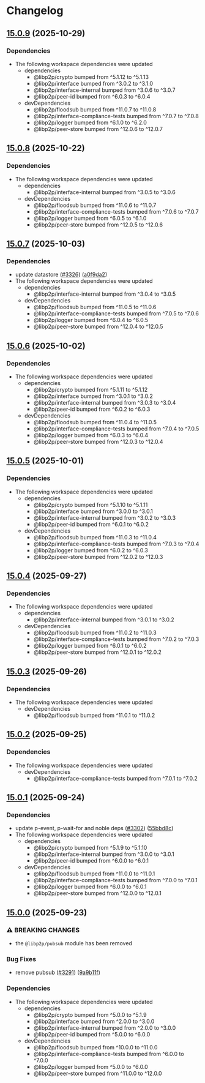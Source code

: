 # Changelog

## [15.0.9](https://github.com/libp2p/js-libp2p/compare/gossipsub-v15.0.8...gossipsub-v15.0.9) (2025-10-29)


### Dependencies

* The following workspace dependencies were updated
  * dependencies
    * @libp2p/crypto bumped from ^5.1.12 to ^5.1.13
    * @libp2p/interface bumped from ^3.0.2 to ^3.1.0
    * @libp2p/interface-internal bumped from ^3.0.6 to ^3.0.7
    * @libp2p/peer-id bumped from ^6.0.3 to ^6.0.4
  * devDependencies
    * @libp2p/floodsub bumped from ^11.0.7 to ^11.0.8
    * @libp2p/interface-compliance-tests bumped from ^7.0.7 to ^7.0.8
    * @libp2p/logger bumped from ^6.1.0 to ^6.2.0
    * @libp2p/peer-store bumped from ^12.0.6 to ^12.0.7

## [15.0.8](https://github.com/libp2p/js-libp2p/compare/gossipsub-v15.0.7...gossipsub-v15.0.8) (2025-10-22)


### Dependencies

* The following workspace dependencies were updated
  * dependencies
    * @libp2p/interface-internal bumped from ^3.0.5 to ^3.0.6
  * devDependencies
    * @libp2p/floodsub bumped from ^11.0.6 to ^11.0.7
    * @libp2p/interface-compliance-tests bumped from ^7.0.6 to ^7.0.7
    * @libp2p/logger bumped from ^6.0.5 to ^6.1.0
    * @libp2p/peer-store bumped from ^12.0.5 to ^12.0.6

## [15.0.7](https://github.com/libp2p/js-libp2p/compare/gossipsub-v15.0.6...gossipsub-v15.0.7) (2025-10-03)


### Dependencies

* update datastore ([#3326](https://github.com/libp2p/js-libp2p/issues/3326)) ([a0f9da2](https://github.com/libp2p/js-libp2p/commit/a0f9da212fcc8ac8d21da835e87c9225ae138fdd))
* The following workspace dependencies were updated
  * dependencies
    * @libp2p/interface-internal bumped from ^3.0.4 to ^3.0.5
  * devDependencies
    * @libp2p/floodsub bumped from ^11.0.5 to ^11.0.6
    * @libp2p/interface-compliance-tests bumped from ^7.0.5 to ^7.0.6
    * @libp2p/logger bumped from ^6.0.4 to ^6.0.5
    * @libp2p/peer-store bumped from ^12.0.4 to ^12.0.5

## [15.0.6](https://github.com/libp2p/js-libp2p/compare/gossipsub-v15.0.5...gossipsub-v15.0.6) (2025-10-02)


### Dependencies

* The following workspace dependencies were updated
  * dependencies
    * @libp2p/crypto bumped from ^5.1.11 to ^5.1.12
    * @libp2p/interface bumped from ^3.0.1 to ^3.0.2
    * @libp2p/interface-internal bumped from ^3.0.3 to ^3.0.4
    * @libp2p/peer-id bumped from ^6.0.2 to ^6.0.3
  * devDependencies
    * @libp2p/floodsub bumped from ^11.0.4 to ^11.0.5
    * @libp2p/interface-compliance-tests bumped from ^7.0.4 to ^7.0.5
    * @libp2p/logger bumped from ^6.0.3 to ^6.0.4
    * @libp2p/peer-store bumped from ^12.0.3 to ^12.0.4

## [15.0.5](https://github.com/libp2p/js-libp2p/compare/gossipsub-v15.0.4...gossipsub-v15.0.5) (2025-10-01)


### Dependencies

* The following workspace dependencies were updated
  * dependencies
    * @libp2p/crypto bumped from ^5.1.10 to ^5.1.11
    * @libp2p/interface bumped from ^3.0.0 to ^3.0.1
    * @libp2p/interface-internal bumped from ^3.0.2 to ^3.0.3
    * @libp2p/peer-id bumped from ^6.0.1 to ^6.0.2
  * devDependencies
    * @libp2p/floodsub bumped from ^11.0.3 to ^11.0.4
    * @libp2p/interface-compliance-tests bumped from ^7.0.3 to ^7.0.4
    * @libp2p/logger bumped from ^6.0.2 to ^6.0.3
    * @libp2p/peer-store bumped from ^12.0.2 to ^12.0.3

## [15.0.4](https://github.com/libp2p/js-libp2p/compare/gossipsub-v15.0.3...gossipsub-v15.0.4) (2025-09-27)


### Dependencies

* The following workspace dependencies were updated
  * dependencies
    * @libp2p/interface-internal bumped from ^3.0.1 to ^3.0.2
  * devDependencies
    * @libp2p/floodsub bumped from ^11.0.2 to ^11.0.3
    * @libp2p/interface-compliance-tests bumped from ^7.0.2 to ^7.0.3
    * @libp2p/logger bumped from ^6.0.1 to ^6.0.2
    * @libp2p/peer-store bumped from ^12.0.1 to ^12.0.2

## [15.0.3](https://github.com/libp2p/js-libp2p/compare/gossipsub-v15.0.2...gossipsub-v15.0.3) (2025-09-26)


### Dependencies

* The following workspace dependencies were updated
  * devDependencies
    * @libp2p/floodsub bumped from ^11.0.1 to ^11.0.2

## [15.0.2](https://github.com/libp2p/js-libp2p/compare/gossipsub-v15.0.1...gossipsub-v15.0.2) (2025-09-25)


### Dependencies

* The following workspace dependencies were updated
  * devDependencies
    * @libp2p/interface-compliance-tests bumped from ^7.0.1 to ^7.0.2

## [15.0.1](https://github.com/libp2p/js-libp2p/compare/gossipsub-v15.0.0...gossipsub-v15.0.1) (2025-09-24)


### Dependencies

* update p-event, p-wait-for and noble deps ([#3302](https://github.com/libp2p/js-libp2p/issues/3302)) ([55bbd8c](https://github.com/libp2p/js-libp2p/commit/55bbd8cde12fe1c05e8d264e6e2406ca9fe2f044))
* The following workspace dependencies were updated
  * dependencies
    * @libp2p/crypto bumped from ^5.1.9 to ^5.1.10
    * @libp2p/interface-internal bumped from ^3.0.0 to ^3.0.1
    * @libp2p/peer-id bumped from ^6.0.0 to ^6.0.1
  * devDependencies
    * @libp2p/floodsub bumped from ^11.0.0 to ^11.0.1
    * @libp2p/interface-compliance-tests bumped from ^7.0.0 to ^7.0.1
    * @libp2p/logger bumped from ^6.0.0 to ^6.0.1
    * @libp2p/peer-store bumped from ^12.0.0 to ^12.0.1

## [15.0.0](https://github.com/libp2p/js-libp2p/compare/gossipsub-v14.1.1...gossipsub-v15.0.0) (2025-09-23)


### ⚠ BREAKING CHANGES

* the `@libp2p/pubsub` module has been removed

### Bug Fixes

* remove pubsub ([#3291](https://github.com/libp2p/js-libp2p/issues/3291)) ([9a9b11f](https://github.com/libp2p/js-libp2p/commit/9a9b11fd44cf91a67a85805882e210ab1bff7ef2))


### Dependencies

* The following workspace dependencies were updated
  * dependencies
    * @libp2p/crypto bumped from ^5.0.0 to ^5.1.9
    * @libp2p/interface bumped from ^2.0.0 to ^3.0.0
    * @libp2p/interface-internal bumped from ^2.0.0 to ^3.0.0
    * @libp2p/peer-id bumped from ^5.0.0 to ^6.0.0
  * devDependencies
    * @libp2p/floodsub bumped from ^10.0.0 to ^11.0.0
    * @libp2p/interface-compliance-tests bumped from ^6.0.0 to ^7.0.0
    * @libp2p/logger bumped from ^5.0.0 to ^6.0.0
    * @libp2p/peer-store bumped from ^11.0.0 to ^12.0.0
